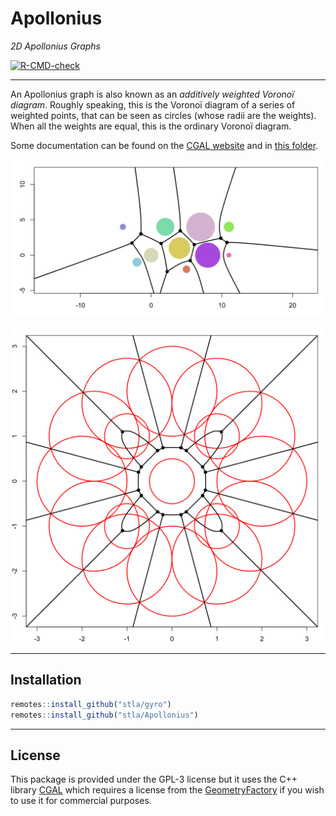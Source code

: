 # Apollonius

*2D Apollonius Graphs*

<!-- badges: start -->
[![R-CMD-check](https://github.com/stla/Apollonius/actions/workflows/R-CMD-check.yaml/badge.svg)](https://github.com/stla/Apollonius/actions/workflows/R-CMD-check.yaml)
<!-- badges: end -->

___

An Apollonius graph is also known as an *additively weighted Voronoï diagram*. 
Roughly speaking, this is the Voronoï diagram of a series of weighted points, 
that can be seen as circles (whose radii are the weights). When all the 
weights are equal, this is the ordinary Voronoï diagram.

Some documentation can be found on the 
[CGAL website](https://doc.cgal.org/latest/Apollonius_graph_2/index.html#Chapter_2D_Apollonius_Graphs) 
and in [this folder](inst/documents). 


![](https://raw.githubusercontent.com/stla/Apollonius/main/inst/screenshots/agraph03.gif)

![](https://raw.githubusercontent.com/stla/Apollonius/main/inst/screenshots/enclosedSquare.gif)

___

## Installation

```r
remotes::install_github("stla/gyro")
remotes::install_github("stla/Apollonius")
```

___

## License

This package is provided under the GPL-3 license but it uses the C++ library 
[CGAL](https://www.cgal.org/) which requires a license from the 
[GeometryFactory](https://geometryfactory.com) if you wish to use it for 
commercial purposes.
